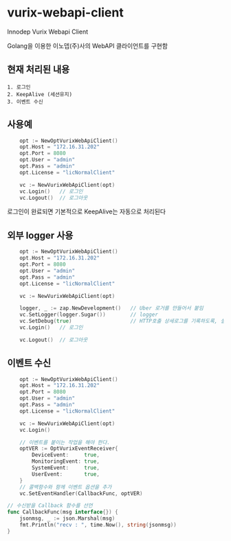 # vurix-webapi-client
Innodep Vurix Webapi Client

Golang을 이용한 이노뎁(주)사의 WebAPI 클라이언트를 구현함
## 현재 처리된 내용

	1. 로그인
	2. KeepAlive (세션유지)
	3. 이벤트 수신

## 사용예
```go
	opt := NewOptVurixWebApiClient()
	opt.Host = "172.16.31.202"
	opt.Port = 8080
	opt.User = "admin"
	opt.Pass = "admin"
	opt.License = "licNormalClient"

	vc := NewVurixWebApiClient(opt)
	vc.Login()   // 로그인
	vc.Logout()  // 로그아웃
```
로그인이 완료되면 기본적으로 KeepAlive는 자동으로 처리된다

## 외부 logger 사용
```go
	opt := NewOptVurixWebApiClient()
	opt.Host = "172.16.31.202"
	opt.Port = 8080
	opt.User = "admin"
	opt.Pass = "admin"
	opt.License = "licNormalClient"

	vc := NewVurixWebApiClient(opt)

	logger, _ := zap.NewDevelopment()   // Uber 로거를 만들어서 붙임
	vc.SetLogger(logger.Sugar())        // logger
	vc.SetDebug(true)                   // HTTP호출 상세로그를 기록하도록, 설정하는 플래그
	vc.Login()   // 로그인

	vc.Logout()  // 로그아웃
```

## 이벤트 수신
```go
	opt := NewOptVurixWebApiClient()
	opt.Host = "172.16.31.202"
	opt.Port = 8080
	opt.User = "admin"
	opt.Pass = "admin"
	opt.License = "licNormalClient"

	vc := NewVurixWebApiClient(opt)
	vc.Login()

	// 이벤트를 붙이는 작업을 해야 한다.
	optVER := OptVurixEventReceiver{
		DeviceEvent:     true,
		MonitoringEvent: true,
		SystemEvent:     true,
		UserEvent:       true,
	}
	// 콜백함수와 함께 이벤트 옵션을 추가
	vc.SetEventHandler(CallbackFunc, optVER)

// 수신받을 Callback 함수를 선언
func CallbackFunc(msg interface{}) {
	jsonmsg, _ := json.Marshal(msg)
	fmt.Println("recv : ", time.Now(), string(jsonmsg))
}
```
